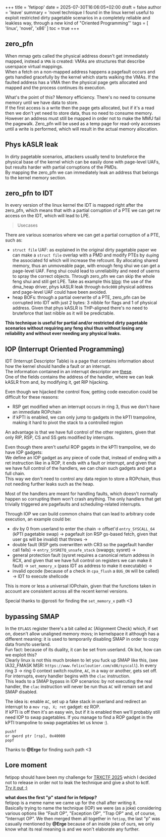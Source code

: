 +++
title = 'fetipop'
date = 2025-07-30T16:06:05+02:00
draft = false
author = 'leave'
summary = 'novel technique I found in the linux kernel useful to exploit restricted dirty pagetable scenarios in a completely reliable and leakless way, through a new kind of "Oriented Programming"'
tags = [
    'linux',
    'novel',
    'x86'
]
toc = true
+++

## zero_pfn

When mmap gets called the physical address doesn't get immediately mapped, instead a `VMA` is created: VMAs are structures that describe userspace virtual mappings. <br>
When a fetch on a non-mapped address happens a pagefault occurs and gets handled gracefully by the kernel which starts walking the VMAs. If the faulted address has a VMA then the physical page gets allocated and mapped and the process continues its execution.

What's the point of this?
Memory efficiency. There's no need to consume memory until we have data to store. <br> 
If the first access is a write then the page gets allocated, but if it's a read then we don't yet need to store data, thus no need to consume memory. However an address must still be mapped in order not to make the MMU fail the pagewalk. Zero_pfn will be used as a temp page for read-only accesses until a write is performed, which will result in the actual memory allocation.

## Phys kASLR leak
In dirty pagetable scenarios, attackers usually tend to bruteforce the physical base of the kernel which can be easily done with page-level UAFs, but results harder with partial corruptions of the PMDs. <br>
By mapping the zero_pfn we can immediately leak an address that belongs to the kernel memory section.

## zero_pfn to IDT
In every version of the linux kernel the IDT is mapped right after the zero_pfn, which means that with a partial corruption of a PTE we can get rw access on the IDT, which will lead to LPE.

> Usecases

There are various scenarios where we can get a partial corruption of a PTE, such as:
 - `struct file` UAF: as explained in the original dirty pagetable paper we can make a `struct file` overlap with a PMD and modify PTEs by `dup`ing the associated fd which will increase the refcount. By allocating shared memory, thus an unmoveable page, with enough feng shui we can get a page-level UAF. Feng shui could lead to unreliability and need of userns to spray the correct objects. Through zero_pfn we can skip the whole feng shui and still get LPE. Take as example this [blog](https://ptr-yudai.hatenablog.com/entry/2023/12/08/093606): the use of the dma_heap driver, phys kASLR leak through `0x9c000` physical address and page-level UAF could have been avoided.
 - heap BOFs: through a partial overwrite of a PTE, zero_pfn can be corrupted into IDT with just 2 bytes: 3 nibble for flags and 1 of physical address. Given that phys kASLR is THP-aligned there's no need to bruteforce that last nibble as it will be predictable.

**This technique is useful for partial and/or restricted dirty pagetable scenarios without requiring any feng shui thus without losing any reliability and without ever needing any physical leaks.**

## IOP (Interrupt Oriented Programming)

IDT (Interrupt Descriptor Table) is a page that contains information about how the kernel should handle a fault or an interrupt. <br>
The information contained in an interrupt descriptor are [these](https://wiki.osdev.org/Interrupt_Descriptor_Table). <br>
One of the fields contains the address of the handler, where we can leak kASLR from and, by modifying it, get RIP hijacking.

Even though we hijacked the control flow, getting code execution could be difficult for these reasons:
 - RSP get modified when an interrupt occurs in ring 3, thus we don't have an immediate ROPchain
 - if kPTI is enabled, we can only jump to gadgets in the kPTI trampoline, making it hard to pivot the stack to a controlled region
 
An advantage is that we have full control of the other registers, given that only RIP, RSP, CS and SS gets modified by interrupts.

Even though there aren't useful ROP gagets in the kPTI trampoline, we do have IOP gadgets: <br>
We define an IOP gadget as any piece of code that, instead of ending with a ret instruction like in a ROP, it ends with a fault or interrupt, and given that we have full control of the handlers, we can chain such gadgets and get a full chain. <br>
This way we don't need to control any data region to store a ROPchain, thus not needing further leaks such as the heap.

Most of the handlers are meant for handling faults, which doesn't normally happen so corrupting them won't crash anything. The only handlers that get trivially triggered are pagefaults and scheduling-related interrupts.

Through IOP we can build common chains that can lead to arbitrary code execution, an example could be:
- div by 0 from userland to enter the chain -> offset'd `entry_SYSCALL_64` (kPTI pagetable swap) -> pagefault (on RSP gs-based fetch, given that user gs will be invalid) that throws -> 
-  double fault (RSP gets overwritten with CR3 so the pagefault handler call fails) -> `entry_SYSRETQ_unsafe_stack`  (swapgs; sysret) -> 
- general protection fault (sysret requires a canonical return address in RCX, and given that we have full control on registers we can make it fault) -> `set_memory_x` (pass IDT as address to make it executable) ->
- invalid opcode (because of a check in `cpa_flush` a `BUG_ON` will be called) -> IDT to execute shellcode

This is more or less a universal IOPchain, given that the functions taken in account are consistent across all the recent kernel versions.

Special thanks to @prosti for finding the `set_memory_x` path <3

## bypassing SMAP
In the `EFLAGS` register there's a bit called `AC` (Alignment Check) which, if set on, doesn't allow unaligned memory movs; in kernelspace it although has a different meaning: it is used to temporarily disabling SMAP in order to copy data from/to userland. <br>
Fun fact: because of its duality, it can be set from userland. Ok but, how can we exploit this? <br>
Clearly linux is not this much broken to let you fuck up SMAP like this, (see IA32_FMASK MSR: `https://www.felixcloutier.com/x86/syscall`). In every ring 3 -> ring 0 context switch routine, `AC`, in a way or another, gets set off. For interrupts, every handler begins with the `clac` instruction. <br>
This leads to a SMAP bypass in IOP scenarios: by not executing the real handler, the `clac` instruction will never be run thus `AC` will remain set and SMAP disabled.

The idea is: enable `AC`, set up a fake stack in userland and redirect an interrupt to a `mov rsp, X; ret` gadget: ez ROP. <br>
If kPTI is off then it's an easy win, but if it is enabled then we'll probably still need IOP to swap pagetables. If you manage to find a ROP gadget in the kPTI trampoline to swap pagetables let us know :).

```
pushf
or qword ptr [rsp], 0x40000
popf
```

Thanks to **@Erge** for finding such path <3

## Lore moment
fetipop should have been my challenge for [TRXCTF 2025](https://github.com/TheRomanXpl0it/TRX-CTF-2025) which I decided not to release in order not to leak the technique and give a shot to kctf. <br>
[Try it out ;)](/kpwn-blog/attachments/fetipop.zip)

**what does the first "p" stand for in fetipop?** <br>
fetipop is a meme name we came up for the chall after writing it. <br>
Basically trying to name the technique (IOP) we were (as a joke) considering various options like "Fault OP", "Exception OP", "Trap OP" and, of course, "Interrupt OP". We then merged them all together in `fetiop`, the last "p" was casually mentioned by **@Erge** because of an inside joke of ours, we only know what its real meaning is and we won't elaborate any further. 